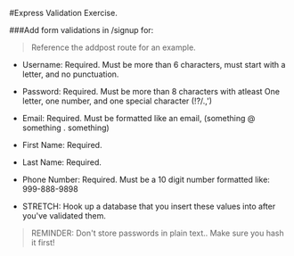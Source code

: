 #Express Validation Exercise.


###Add form validations in /signup for:
> Reference the addpost route for an example.

- Username: Required. Must be more than 6 characters, must start with a letter, and no punctuation.
- Password: Required. Must be more than 8 characters with atleast One letter, one number, and one special character (!?/.,')
- Email: Required. Must be formatted like an email, (something @ something . something)
- First Name: Required.
- Last Name: Required.
- Phone Number: Required. Must be a 10 digit number formatted like: 999-888-9898

- STRETCH: Hook up a database that you insert these values into after you've validated them.
> REMINDER: Don't store passwords in plain text.. Make sure you hash it first!
